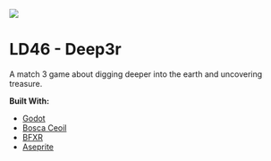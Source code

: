 ![](https://static.jam.host/raw/135/3/z/3cdbd.png)
# LD46 - Deep3r
A match 3 game about digging deeper into the earth and uncovering treasure.

**Built With:**
* [Godot](https://godotengine.org/)
* [Bosca Ceoil](http://boscaceoil.net/)
* [BFXR](http://www.bfxr.net/)
* [Aseprite](https://www.aseprite.org/)
